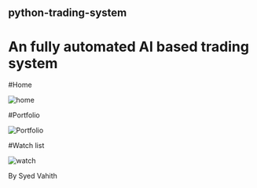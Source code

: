 ## python-trading-system

# An fully automated AI based trading system

#Home

![home](https://github.com/Syedvahith/Algo-Trading/assets/113373751/b655275f-d2b4-4b5a-8939-59a41d4bde5b)

#Portfolio

![Portfolio](https://github.com/Syedvahith/Algo-Trading/assets/113373751/99fe72da-7979-433c-aa2c-c59561bbbb73)

#Watch list

![watch](https://github.com/Syedvahith/Algo-Trading/assets/113373751/b2c222ba-9ecf-4d79-ae28-2d2d25ba1104)

By Syed Vahith
